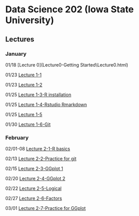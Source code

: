 # Data Science 202 (Iowa State University)
 
## Lectures

### January 

01/18 [Lecture 0](Lecture0-Getting Started\Lecture0.html)

01/23 [Lecture 1-1](Lecture1_collaborative-environment\01b_favorite-topics.html)

01/23 [Lecture 1-2](Lecture1_collaborative-environment\01_test-case.html)

01/25 [Lecture 1-3-R installation](Lecture1_collaborative-environment\R-installation.html)

01/25 [Lecture 1-4-Rstudio Rmarkdown](Lecture1_collaborative-environment\03_rmarkdown.html)

01/25 [Lecture 1-5](Lecture1_collaborative-environment\02_test-case-solution.html)

01/30 [Lecture 1-6-Git](Lecture1_collaborative-environment\04_git.html)

### February 

02/01-08 [Lecture 2-1-R basics](Lecture2-R-basics\01_r-basics.html)

02/13 [Lecture 2-2-Practice for git](Practice\practice01.html)

02/15 [Lecture 2-3-GGplot 1](Lecture2-R-basics\02_r-graphics.html)

02/20 [Lecture 2-4-GGplot 2](Lecture2-R-basics\03_r-graphics.html)

02/22 [Lecture 2-5-Logical](Lecture2-R-basics\04_logical.html)

02/27 [Lecture 2-6-Factors](Lecture2-R-basics\05_factors.html)

03/01 [Lecture 2-7-Practice for GGplot](Practice\practice02.html)
